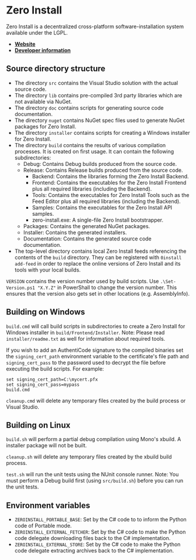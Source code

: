 Zero Install
============
Zero Install is a decentralized cross-platform software-installation system available under the LGPL.

- **[Website](http://0install.de/)**
- **[Developer information](http://0install.de/dev/)**


Source directory structure
--------------------------
- The directory `src` contains the Visual Studio solution with the actual source code.
- The directory `lib` contains pre-compiled 3rd party libraries which are not available via NuGet.
- The directory `doc` contains scripts for generating source code documentation.
- The directory `nuget` contains NuGet spec files used to generate NuGet packages for Zero Install.
- The directory `installer` contains scripts for creating a Windows installer for Zero Install.
- The directory `build` contains the results of various compilation processes. It is created on first usage. It can contain the following subdirectories:
  - Debug: Contains Debug builds produced from the source code.
  - Release: Contains Release builds produced from the source code.
    - Backend: Contains the libraries forming the Zero Install Backend.
    - Frontend: Contains the executables for the Zero Install Frontend plus all required libraries (including the Backend).
    - Tools: Contains the executables for Zero Install Tools such as the Feed Editor plus all required libraries (including the Backend).
    - Samples: Contains the executables for the Zero Install API samples.
    - zero-install.exe: A single-file Zero Install bootstrapper.
  - Packages: Contains the generated NuGet packages.
  - Installer: Contains the generated installers.
  - Documentation: Contains the generated source code documentation.
- The top-level directory contains local Zero Install feeds referencing the contents of the `build` directory. They can be registered with `0install add-feed` in order to replace the online versions of Zero Install and its tools with your local builds.

`VERSION` contains the version number used by build scripts.
Use `.\Set-Version.ps1 "X.Y.Z"` in PowerShall to change the version number. This ensures that the version also gets set in other locations (e.g. AssemblyInfo).


Building on Windows
-------------------
`build.cmd` will call build scripts in subdirectories to create a Zero Install for Windows installer in `build/Frontend/Installer`.
Note: Please read `installer/readme.txt` as well for information about required tools.

If you wish to add an AuthentiCode signature to the compiled binaries set the `signing_cert_path` environment variable to the certificate's file path and `signing_cert_pass` to the password used to decrypt the file before executing the build scripts.
For example:
```
set signing_cert_path=C:\mycert.pfx
set signing_cert_pass=mypass
build.cmd
```

`cleanup.cmd` will delete any temporary files created by the build process or Visual Studio.


Building on Linux
-----------------
`build.sh` will perform a partial debug compilation using Mono's xbuild. A installer package will not be built.

`cleanup.sh` will delete any temporary files created by the xbuild build process.

`test.sh` will run the unit tests using the NUnit console runner.
Note: You must perform a Debug build first (using `src/build.sh`) before you can run the unit tests.


Environment variables
---------------------
- `ZEROINSTALL_PORTABLE_BASE`: Set by the C# code to to inform the Python code of Portable mode.
- `ZEROINSTALL_EXTERNAL_FETCHER`: Set by the C# code to make the Python code delegate downloading files back to the C# implementation.
- `ZEROINSTALL_EXTERNAL_STORE`: Set by the C# code to make the Python code delegate extracting archives back to the C# implementation.

